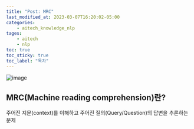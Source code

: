 ```yaml
---
title: "Post: MRC"
last_modified_at: 2023-03-07T16:20:02-05:00
categories:
    - aitech_knowledge_nlp
tages:
    - aitech
    - nlp
toc: true
toc_sticky: true
toc_label: "목차"
---
```



![image](../../../image/aitech.png)


## MRC(Machine reading comprehension)란?
주어진 지문(context)를 이해하고 주어진 질의(Query/Question)의 답변을 추론하는 문제

